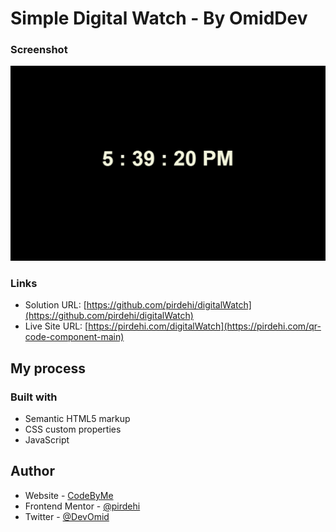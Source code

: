 # Simple Digital Watch - By OmidDev

### Screenshot

![](./screenshot.png)

### Links

- Solution URL: [https://github.com/pirdehi/digitalWatch](https://github.com/pirdehi/digitalWatch)
- Live Site URL: [https://pirdehi.com/digitalWatch](https://pirdehi.com/qr-code-component-main)

## My process

### Built with

- Semantic HTML5 markup
- CSS custom properties
- JavaScript

## Author

- Website - [CodeByMe](https://www.codebyeme.com)
- Frontend Mentor - [@pirdehi](https://www.frontendmentor.io/profile/pirdehi)
- Twitter - [@DevOmid](https://www.twitter.com/DevOmid)
